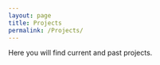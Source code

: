 ```yaml
---
layout: page
title: Projects
permalink: /Projects/
---
```


Here you will find current and past projects.
